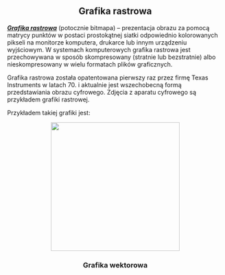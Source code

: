 <!DOCTYPE html>
<html>
<head>
    <meta http-equiv="content-type" content="text/html; charset=utf-8">
    <title>Grafika komputerowa</title>
   <style>
       body{

           background-color: rgb(191, 255, 0);
       }
   </style>
  </head>
<body>
    <h2 align="center"><strong>Grafika rastrowa</strong></h2>
    <a href="https://pl.wikipedia.org/wiki/Grafika_rastrowa"><p><strong><em>Grafika rastrowa</em></strong></a> (potocznie bitmapa) – prezentacja obrazu za pomocą matrycy punktów w postaci prostokątnej siatki odpowiednio kolorowanych pikseli na monitorze komputera, drukarce lub innym urządzeniu wyjściowym. W systemach komputerowych grafika rastrowa jest przechowywana w sposób skompresowany (stratnie lub bezstratnie) albo nieskompresowany w wielu formatach plików graficznych.

Grafika rastrowa została opatentowana pierwszy raz przez firmę Texas Instruments w latach 70. i aktualnie jest wszechobecną formą przedstawiania obrazu cyfrowego. Zdjęcia z aparatu cyfrowego są przykładem grafiki rastrowej.</p>
<p> Przykładem takiej grafiki jest:
<center><img src="https://upload.wikimedia.org/wikipedia/commons/thumb/3/3b/Rgb-raster-image.svg/450px-Rgb-raster-image.svg.png" width="300"></center></p>
    
<h3 align="center"><strong>Grafika wektorowa</strong></h3>
   <a href="https://pl.wikipedia.org/wiki/Grafika_wektorowa> <p><strong><em>Grafika wektorowa</em></strong></a> – jeden z dwóch podstawowych rodzajów grafiki komputerowej, w której obraz opisany jest za pomocą figur geometrycznych lub brył geometrycznych, umiejscowionych w matematycznie zdefiniowanym układzie współrzędnych, odpowiednio dwu- lub trójwymiarowym</p>
<p> Przykładem takiej grafiki jest:
<center><img src="https://st3.depositphotos.com/14846838/18822/v/1600/depositphotos_188220866-stock-illustration-beach-flat-vector-icon.jpg" width="300"</center>
</body>
</html>
